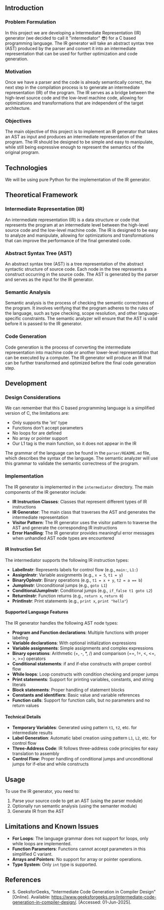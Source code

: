 ## Introduction

### Problem Formulation

In this project we are developing a Intermediate Representation (IR) generator (we decided to call it "intermediator" 😎) for a C based programming language. The IR generator will take an abstract syntax tree (AST) produced by the parser and convert it into an intermediate representation that can be used for further optimization and code generation.

### Motivation

Once we have a parser and the code is already semantically correct, the next step in the compilation process is to generate an intermediate representation (IR) of the program. The IR serves as a bridge between the high-level source code and the low-level machine code, allowing for optimizations and transformations that are independent of the target architecture.

### Objectives

The main objective of this project is to implement an IR generator that takes an AST as input and produces an intermediate representation of the program. The IR should be designed to be simple and easy to manipulate, while still being expressive enough to represent the semantics of the original program.

## Technologies

We will be using pure Python for the implementation of the IR generator.

## Theoretical Framework

### Intermediate Representation (IR)

An intermediate representation (IR) is a data structure or code that represents the program at an intermediate level between the high-level source code and the low-level machine code. The IR is designed to be easy to analyze and manipulate, allowing for optimizations and transformations that can improve the performance of the final generated code.

### Abstract Syntax Tree (AST)

An abstract syntax tree (AST) is a tree representation of the abstract syntactic structure of source code. Each node in the tree represents a construct occurring in the source code. The AST is generated by the parser and serves as the input for the IR generator.

### Semantic Analysis

Semantic analysis is the process of checking the semantic correctness of the program. It involves verifying that the program adheres to the rules of the language, such as type checking, scope resolution, and other language-specific constraints. The semantic analyzer will ensure that the AST is valid before it is passed to the IR generator.

### Code Generation

Code generation is the process of converting the intermediate representation into machine code or another lower-level representation that can be executed by a computer. The IR generator will produce an IR that can be further transformed and optimized before the final code generation step.

## Development

### Design Considerations

We can remember that this C based programming language is a simplified version of C, the limitations are:

-   Only supports the 'int' type
-   Functions don't accept parameters
-   No loops for are defined
-   No array or pointer support
-   Our L1 tag is the main function, so it does not appear in the IR

The grammar of the language can be found in the `parser/README.md` file, which describes the syntax of the language. The semantic analyzer will use this grammar to validate the semantic correctness of the program.

### Implementation

The IR generator is implemented in the `intermediator` directory. The main components of the IR generator include:

-   **IR Instruction Classes**: Classes that represent different types of IR instructions
-   **IR Generator**: The main class that traverses the AST and generates the intermediate representation
-   **Visitor Pattern**: The IR generator uses the visitor pattern to traverse the AST and generate the corresponding IR instructions
-   **Error Handling**: The IR generator provides meaningful error messages when unhandled AST node types are encountered

#### IR Instruction Set

The intermediator supports the following IR instruction types:

-   **LabelInstr**: Represents labels for control flow (e.g., `main:`, `L1:`)
-   **AssignInstr**: Variable assignments (e.g., `x = 5`, `t1 = y`)
-   **BinaryOpInstr**: Binary operations (e.g., `t1 = x + y`, `t2 = a == b`)
-   **JumpInstr**: Unconditional jumps (e.g., `goto L1`)
-   **ConditionalJumpInstr**: Conditional jumps (e.g., `if_false t1 goto L2`)
-   **ReturnInstr**: Function returns (e.g., `return x`, `return 0`)
-   **PrintInstr**: Print statements (e.g., `print x`, `print "hello"`)

#### Supported Language Features

The IR generator handles the following AST node types:

-   **Program and Function declarations**: Multiple functions with proper labeling
-   **Variable declarations**: With optional initialization expressions
-   **Variable assignments**: Simple assignments and complex expressions
-   **Binary operations**: Arithmetic (+, -, \*, /) and comparison (==, !=, <, <=, >, >=) operators
-   **Conditional statements**: if and if-else constructs with proper control flow
-   **While loops**: Loop constructs with condition checking and proper jumps
-   **Print statements**: Support for printing variables, constants, and string literals
-   **Block statements**: Proper handling of statement blocks
-   **Constants and identifiers**: Basic value and variable references
-   **Function calls**: Support for function calls, but no parameters and no return values

#### Technical Details

-   **Temporary Variables**: Generated using pattern `t1`, `t2`, etc. for intermediate results
-   **Label Generation**: Automatic label creation using pattern `L1`, `L2`, etc. for control flow
-   **Three-Address Code**: IR follows three-address code principles for easy translation to assembly
-   **Control Flow**: Proper handling of conditional jumps and unconditional jumps for if-else and while constructs

## Usage

To use the IR generator, you need to:

1. Parse your source code to get an AST (using the parser module)
2. Optionally run semantic analysis (using the semanter module)
3. Generate IR from the AST

## Limitations and Known Issues

-   **For Loops**: The language grammar does not support for loops, only while loops are implemented.
-   **Function Parameters**: Functions cannot accept parameters in this simplified C variant.
-   **Arrays and Pointers**: No support for array or pointer operations.
-   **Type System**: Only `int` type is supported.

## References

-   S. GeeksforGeeks, "Intermediate Code Generation in Compiler Design" [Online]. Available: https://www.geeksforgeeks.org/intermediate-code-generation-in-compiler-design/. [Accessed: 01-Jun-2025].

